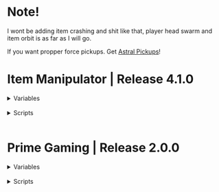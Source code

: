 # Note!
I wont be adding item crashing and shit like that, player head swarm and item orbit is as far as I will go. 

If you want propper force pickups. Get [Astral Pickups]("https://github.com/Astrum-Project/AstralPickups/blob/master/Orbit.cs")!

# Item Manipulator | Release 4.1.0

<details>
<summary>Variables</summary>
<br>

```
[List<VRC_Pickups>] cachedList
[List<VRC_Pickups>] cachedActiveList
[float] UpdateInterval

Item Orbit:
- [bool] Item Orbit Toggle
- [float] Orbit Speed
- [float] Orbit Height
- [float] Orbit Radius

Item Hider:
- [bool] Item Hider

Butter Fingers:
- [bool] Butter Fingers Toggle
- [bool] Select Butter Fingers Toggle

Anti Thieft:
- [bool] Anti Theft Toggle

Head Swarm:
- [bool] Head Swarm Toggle

Flies:
- [bool] Flies Toggle
```
</details>
<br/>

<details>
<summary>Scripts</summary>
<br>

```
ClearCache:
Literally just cachedList.Clear();
```

```
CachePickups:
Get's every active item and caches it.
```

```
Loop Interval:
How slow does one loop take (seconds). Min: 0 Max: 2
```

```
Butter Fingers:
Loops through the item cache and checks if your not the owner of said object. If not, become its owner.
```

```
Anti Theft:
Does some funky checks.
Basically it checks for the item currently in hand.
If the item is no longer in your hand but your still "holding" the item.
It just comes back to your hand.

Thanks For The Help: WC \\ _1254
```

```
Bring Pickups:
Loops throught the item cache. get's the object's pos and sets its pos to your pos.
```

```
Respawn Pickups:
Loops throught the item cache and sends object's to 1000, 1000, 1000 so they respawn.
```

```
Show / Hide Pickups:
Loops throught the item cache and checks for items that are active. Create a temp list and put them there. Then loop through that cache and get's the object's gameObject and toggles it between true and false.
```

```
Item Orbit:
I used astral pickups item orbit as a base and modified it for quest since quest is shit.
I fucking re-learnt trig to modify it.. It was that hard surprisingly.

Speed:
How fast it circles the player. Min: 0 Max: 5

Height:
At 0 the height is at their hips. Min: -10 Max: 10

Radius:
Distance between the player, also spreads the items. Min: 0 Max: 2.5
```

```
Player Head Swarm:
Sets the items position to the players head... Thats it
```

```
Flies:
Loops through the item cache and sets its position to the player with a random offset. (-5, 5)
```
</details>

<br/>

# Prime Gaming | Release 2.0.0

<details>
<summary>Variables</summary>
<br>

```
W.I.P
```

</details>

<br/>

<details>
<summary>Scripts</summary>
<br>

```
W.I.P
```

</details>
